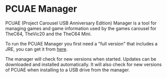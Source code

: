 # PCUAE Manager
PCUAE (Project Carousel USB Anniversary Edition) Manager is a tool for managing games and game information used by the games carousel for TheC64, TheVic20 and the TheC64 Mini.

To run the PCUAE Manager you first need a "full version" that includes a JRE, you can get it from [here](https://drive.google.com/drive/folders/1_F1MGrP5Z5qMEiOOWTkTEkUwVA_A1c42?usp=sharing).

The manager will check for new versions when started. Updates can be downloaded and installed automatically. It will also check for new versions of PCUAE when installing to a USB drive from the manager.
